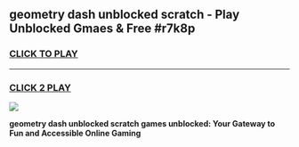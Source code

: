 
## geometry dash unblocked scratch - Play Unblocked Gmaes & Free #r7k8p
<h3>
<a href="https://news.freeplayer.one?title=geometry_dash_unblocked_scratch&ref=26F">CLICK TO PLAY</a></h3>
<hr>

<h3>
<a href="https://news.freeplayer.one?title=geometry_dash_unblocked_scratch&ref=26F">CLICK 2 PLAY</a>
  
</h3>

<a href="https://news.freeplayer.one?title=geometry_dash_unblocked_scratch&ref=26F/"><img src="https://clearcache.store/games.png"></a>


**geometry dash unblocked scratch games unblocked: Your Gateway to Fun and Accessible Online Gaming**

